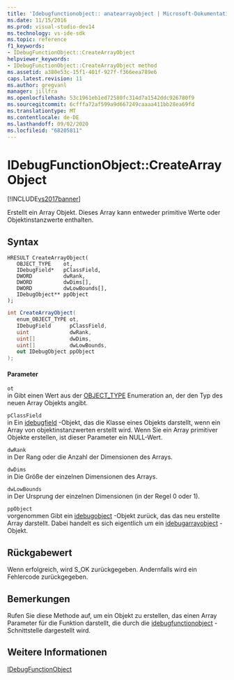 ```yaml
---
title: 'Idebugfunctionobject:: anatearrayobject | Microsoft-Dokumentation'
ms.date: 11/15/2016
ms.prod: visual-studio-dev14
ms.technology: vs-ide-sdk
ms.topic: reference
f1_keywords:
- IDebugFunctionObject::CreateArrayObject
helpviewer_keywords:
- IDebugFunctionObject::CreateArrayObject method
ms.assetid: a380e53c-15f1-401f-927f-f366eea789e6
caps.latest.revision: 11
ms.author: gregvanl
manager: jillfra
ms.openlocfilehash: 53c1961eb1ed72580fc314d7a1542ddc926780f9
ms.sourcegitcommit: 6cfffa72af599a9d667249caaaa411bb28ea69fd
ms.translationtype: MT
ms.contentlocale: de-DE
ms.lasthandoff: 09/02/2020
ms.locfileid: "68205811"
---
```

# <a name="idebugfunctionobjectcreatearrayobject"></a>IDebugFunctionObject::CreateArrayObject
[!INCLUDE[vs2017banner](../../../includes/vs2017banner.md)]

Erstellt ein Array Objekt. Dieses Array kann entweder primitive Werte oder Objektinstanzwerte enthalten.  
  
## <a name="syntax"></a>Syntax  
  
```cpp#  
HRESULT CreateArrayObject(   
   OBJECT_TYPE    ot,  
   IDebugField*   pClassField,  
   DWORD          dwRank,  
   DWORD          dwDims[],  
   DWORD          dwLowBounds[],  
   IDebugObject** ppObject  
);  
```  
  
```csharp  
int CreateArrayObject(  
   enum_OBJECT_TYPE ot,   
   IDebugField      pClassField,   
   uint             dwRank,   
   uint[]           dwDims,   
   uint[]           dwLowBounds,   
   out IDebugObject ppObject  
);  
```  
  
#### <a name="parameters"></a>Parameter  
 `ot`  
 in Gibt einen Wert aus der [OBJECT_TYPE](../../../extensibility/debugger/reference/object-type.md) Enumeration an, der den Typ des neuen Array Objekts angibt.  
  
 `pClassField`  
 in Ein [idebugfield](../../../extensibility/debugger/reference/idebugfield.md) -Objekt, das die Klasse eines Objekts darstellt, wenn ein Array von objektinstanzwerten erstellt wird. Wenn Sie ein Array primitiver Objekte erstellen, ist dieser Parameter ein NULL-Wert.  
  
 `dwRank`  
 in Der Rang oder die Anzahl der Dimensionen des Arrays.  
  
 `dwDims`  
 in Die Größe der einzelnen Dimensionen des Arrays.  
  
 `dwLowBounds`  
 in Der Ursprung der einzelnen Dimensionen (in der Regel 0 oder 1).  
  
 `ppObject`  
 vorgenommen Gibt ein [idebugobject](../../../extensibility/debugger/reference/idebugobject.md) -Objekt zurück, das das neu erstellte Array darstellt. Dabei handelt es sich eigentlich um ein [idebugarrayobject](../../../extensibility/debugger/reference/idebugarrayobject.md) -Objekt.  
  
## <a name="return-value"></a>Rückgabewert  
 Wenn erfolgreich, wird S_OK zurückgegeben. Andernfalls wird ein Fehlercode zurückgegeben.  
  
## <a name="remarks"></a>Bemerkungen  
 Rufen Sie diese Methode auf, um ein Objekt zu erstellen, das einen Array Parameter für die Funktion darstellt, die durch die [idebugfunctionobject](../../../extensibility/debugger/reference/idebugfunctionobject.md) -Schnittstelle dargestellt wird.  
  
## <a name="see-also"></a>Weitere Informationen  
 [IDebugFunctionObject](../../../extensibility/debugger/reference/idebugfunctionobject.md)
